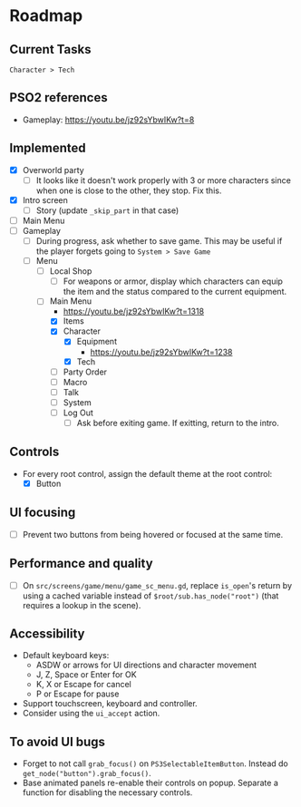 # Roadmap

## Current Tasks

`Character > Tech`

## PSO2 references

- Gameplay: https://youtu.be/jz92sYbwIKw?t=8

## Implemented

- [x] Overworld party
  - [ ] It looks like it doesn't work properly with 3 or more characters since when one is close to the other, they stop. Fix this.
- [x] Intro screen
  - [ ] Story (update `_skip_part` in that case)
- [ ] Main Menu
- [ ] Gameplay
  - [ ] During progress, ask whether to save game. This may be useful if the player forgets going to `System > Save Game`
  - [ ] Menu
    - [ ] Local Shop
      - [ ] For weapons or armor, display which characters can equip the item and the status compared to the current equipment.
    - [ ] Main Menu
      - https://youtu.be/jz92sYbwIKw?t=1318
      - [x] Items
      - [x] Character
        - [x] Equipment
          - https://youtu.be/jz92sYbwIKw?t=1238
        - [x] Tech
      - [ ] Party Order
      - [ ] Macro
      - [ ] Talk
      - [ ] System
      - [ ] Log Out
        - [ ] Ask before exiting game. If exitting, return to the intro.

## Controls

- For every root control, assign the default theme at the root control:
  - [x] Button

## UI focusing

- [ ] Prevent two buttons from being hovered or focused at the same time.

## Performance and quality

- [ ] On `src/screens/game/menu/game_sc_menu.gd`, replace `is_open`'s return by using a cached variable instead of `$root/sub.has_node("root")` (that requires a lookup in the scene).

## Accessibility

- Default keyboard keys:
  - ASDW or arrows for UI directions and character movement
  - J, Z, Space or Enter for OK
  - K, X or Escape for cancel
  - P or Escape for pause
- Support touchscreen, keyboard and controller.
- Consider using the `ui_accept` action.

## To avoid UI bugs

- Forget to not call `grab_focus()` on `PS3SelectableItemButton`. Instead do `get_node("button").grab_focus()`.
- Base animated panels re-enable their controls on popup. Separate a function for disabling the necessary controls.